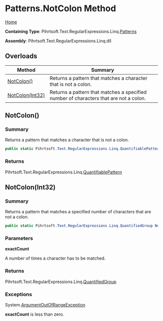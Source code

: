 # Patterns\.NotColon Method

[Home](../../../../../../README.md)

**Containing Type**: Pihrtsoft\.Text\.RegularExpressions\.Linq\.[Patterns](../README.md)

**Assembly**: Pihrtsoft\.Text\.RegularExpressions\.Linq\.dll

## Overloads

| Method | Summary |
| ------ | ------- |
| [NotColon()](#Pihrtsoft_Text_RegularExpressions_Linq_Patterns_NotColon) | Returns a pattern that matches a character that is not a colon\. |
| [NotColon(Int32)](#Pihrtsoft_Text_RegularExpressions_Linq_Patterns_NotColon_System_Int32_) | Returns a pattern that matches a specified number of characters that are not a colon\. |

## NotColon\(\) <a name="Pihrtsoft_Text_RegularExpressions_Linq_Patterns_NotColon"></a>

### Summary

Returns a pattern that matches a character that is not a colon\.

```csharp
public static Pihrtsoft.Text.RegularExpressions.Linq.QuantifiablePattern NotColon()
```

### Returns

Pihrtsoft\.Text\.RegularExpressions\.Linq\.[QuantifiablePattern](../../QuantifiablePattern/README.md)

## NotColon\(Int32\) <a name="Pihrtsoft_Text_RegularExpressions_Linq_Patterns_NotColon_System_Int32_"></a>

### Summary

Returns a pattern that matches a specified number of characters that are not a colon\.

```csharp
public static Pihrtsoft.Text.RegularExpressions.Linq.QuantifiedGroup NotColon(int exactCount)
```

### Parameters

**exactCount**

A number of times a character has to be matched\.

### Returns

Pihrtsoft\.Text\.RegularExpressions\.Linq\.[QuantifiedGroup](../../QuantifiedGroup/README.md)

### Exceptions

System\.[ArgumentOutOfRangeException](https://docs.microsoft.com/en-us/dotnet/api/system.argumentoutofrangeexception)

**exactCount** is less than zero\.

